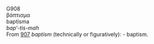 <body>
  <p>G908<br>  βάπτισμα  <br> baptisma  <br><i>bap‘-tis-mah </i><br>From <a href="g0907.htm">907</a>  <i>baptism</i> (technically or figuratively): - baptism.<br></p>
 </body>